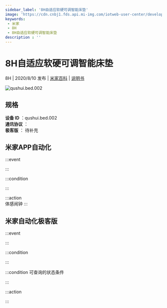 ```yaml
---
sidebar_label: '8H自适应软硬可调智能床垫'
image: 'https://cdn.cnbj1.fds.api.mi-img.com/iotweb-user-center/developer_16790477692174Xu3Bjpq.png?GalaxyAccessKeyId=AKVGLQWBOVIRQ3XLEW&Expires=9223372036854775807&Signature=MXmyY79qM4ZryavD+fEykYsBHJc='
keywords: 
 - 米家
 - 8H
 - 8H自适应软硬可调智能床垫
description : ''
---
```

# 8H自适应软硬可调智能床垫

8H | 2020/8/10 发布 | [米家百科](https://home.mi.com/webapp/content/baike/product/index.html?model=qushui.bed.002) | [说明书](https://home.mi.com/views/introduction.html?model=qushui.bed.002&region=cn)

![qushui.bed.002](https://cdn.cnbj1.fds.api.mi-img.com/iotweb-user-center/developer_16790477692174Xu3Bjpq.png?GalaxyAccessKeyId=AKVGLQWBOVIRQ3XLEW&Expires=9223372036854775807&Signature=MXmyY79qM4ZryavD+fEykYsBHJc=)

## 规格  
> 
**设备 ID** ：qushui.bed.002  
**通讯协议** ：  
**极客版**  ： 待补充 


## 米家APP自动化  

:::event  

:::

:::condition  

:::

:::action   
体感闹钟
:::

## 米家自动化极客版  

:::event  

:::

:::condition  

:::

:::condition 可查询的状态条件  

:::

:::action  

:::

        
